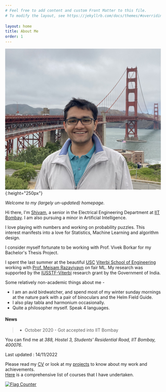 ```yaml
---
# Feel free to add content and custom Front Matter to this file.
# To modify the layout, see https://jekyllrb.com/docs/themes/#overriding-theme-defaults

layout: home
title: About Me
order: 1
---
```




<!-- ### **Education** ###
1. B.Tech. in Electrical Engineering (2020 - 2024)<br/>
Indian Institute of Technology Bombay (Mumbai, India) -->

![my photo](images/IMG_2164.jpeg){:height="250px"}

_Welcome to my (largely un-updated) homepage._   

Hi there, I'm [Shivam](/pages/gallery.md), a senior in the Electrical Engineering Department at [IIT Bombay](https://www.iitb.ac.in/). I am also pursuing a minor in Artificial Intelligence.

I love playing with numbers and working on probability puzzles. This interest manifests into a love for Statistics, Machine Learning and algorithm design. 

I consider myself fortunate to be working with Prof. Vivek Borkar for my Bachelor's Thesis Project. 

I spent the last summer at the beautiful [USC](https://www.usc.edu) [Viterbi School of Engineering](https://viterbischool.usc.edu) working with [Prof. Meisam Razaviyayn](https://sites.usc.edu/razaviyayn/) on fair ML. My research was supported by the [IUSSTF-Viterbi](https://iusstf.org/iusstf-viterbi-program) research grant by the Government of India.   
 

Some relatively non-academic things about me - 
* I am an avid birdwatcher, and spend most of my winter sunday mornings at the nature park with a pair of binoculars and the Helm Field Guide.
* I also play tabla and harmonium occasionally.
* Quite a philosopher myself. Speak 4 languages. 

#### News
> * October 2020 - Got accepted into IIT Bombay 

You can find me at _388, Hostel 3, Students' Residential Road, IIT Bombay, 400076_.    

Last updated : 14/11/2022


Please read my [CV](/cv) or look at my [projects](/projects) to know about my work and achievements.  
[Here](/pages/courses.md) is a comprehensive list of courses that I have undertaken.  

<a href="https://info.flagcounter.com/HojU"><img src="https://s11.flagcounter.com/count2/HojU/bg_FFFFFF/txt_000000/border_CCCCCC/columns_2/maxflags_10/viewers_0/labels_0/pageviews_0/flags_0/percent_0/" alt="Flag Counter" border="0"></a>
